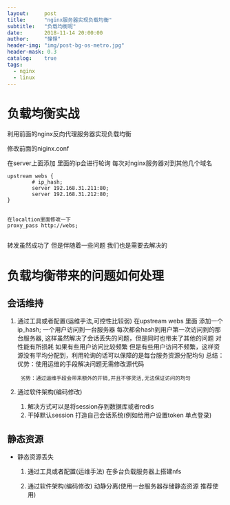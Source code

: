 ```yaml
---
layout:     post
title:      "nginx服务器实现负载均衡"
subtitle:   "负载均衡呢"
date:       2018-11-14 20:00:00
author:     "憧憬"
header-img: "img/post-bg-os-metro.jpg"
header-mask: 0.3
catalog:    true
tags:
  - nginx
  - linux
---
```


# 负载均衡实战

利用前面的nginx反向代理服务器实现负载均衡

修改前面的niginx.conf

在server上面添加   里面的ip会进行轮询  每次对nginx服务器对到其他几个域名

```
upstream webs {
        # ip_hash;
        server 192.168.31.211:80;
        server 192.168.31.212:80;
}


在localtion里面修改一下
proxy_pass http://webs;


```

转发虽然成功了  但是伴随着一些问题 我们也是需要去解决的

# 负载均衡带来的问题如何处理
## 会话维持
1. 通过工具或者配置(运维手法,可控性比较弱)
    在upstream webs 里面 添加一个   
    ip_hash;   一个用户访问到一台服务器 每次都会hash到用户第一次访问到的那台服务器,
    这样虽然解决了会话丢失的问题，但是同时也带来了其他的问题 对性能有所损耗 如果有些用户访问比较频繁 但是有些用户访问不频繁，这样资源没有平均分配到，利用轮询的话可以保障的是每台服务资源分配均匀
    总结：
        优势：使用运维的手段解决问题无需修改源代码

        劣势：通过运维手段会带来额外的开销,并且不够灵活,无法保证访问的均匀

2. 通过软件架构(编码修改)
    1. 解决方式可以是将session存到数据库或者redis
    2. 干掉默认session 打造自己会话系统(例如给用户设置token 单点登录)

## 静态资源

- 静态资源丢失
    1. 通过工具或者配置(运维手法)
        在多台负载服务器上搭建nfs

    2. 通过软件架构(编码修改)
        动静分离(使用一台服务器存储静态资源 推荐使用)













